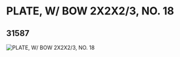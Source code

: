 # PLATE, W/ BOW 2X2X2/3, NO. 18
## 31587
![PLATE, W/ BOW 2X2X2/3, NO. 18](https://lc-www-live-s.legocdn.com/media/bricks/5/2/6179185.jpg)